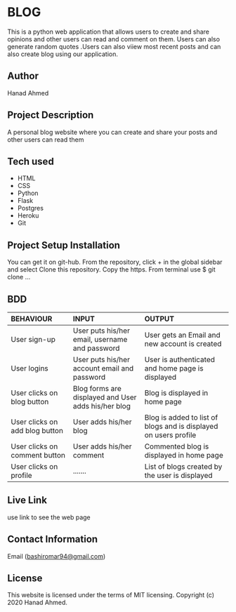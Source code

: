 # BLOG
This is a python web application that allows users to create and share opinions and other users can read and comment on them. Users can also generate random quotes .Users can also viiew most recent posts and can also create blog using our application.

## Author
Hanad Ahmed 

## Project Description
A personal blog website where you can create and share your posts and other users can read them

## Tech used
  * HTML 
  * CSS
  * Python
  * Flask
  * Postgres
  * Heroku
  * Git

## Project Setup Installation  
You can get it on git-hub. From the repository, click + in the global sidebar and select Clone this repository. Copy the https. From terminal use $ git clone ...

## BDD  

| BEHAVIOUR | INPUT | OUTPUT|
|:------------------|:--------|:-----------|
| User sign-up | User puts his/her email, username and password |  User gets an Email and new account is created |
| User logins | User puts his/her account email and password | User is authenticated and home page is displayed|
| User clicks on blog button | Blog forms are displayed and User adds his/her blog | Blog is displayed in home page| 
| User clicks on add blog button | User adds his/her blog | Blog is added to list of blogs and is displayed on users profile|
| User clicks on comment button | User adds his/her comment | Commented blog is displayed in home page| 
| User clicks on profile | ....... |  List of blogs created by the user is displayed|


## Live Link
use link to see the web page

## Contact Information
Email (bashiromar94@gmail.com)

## License
This website is licensed under the terms of MIT licensing. Copyright (c) 2020 Hanad Ahmed.
     
